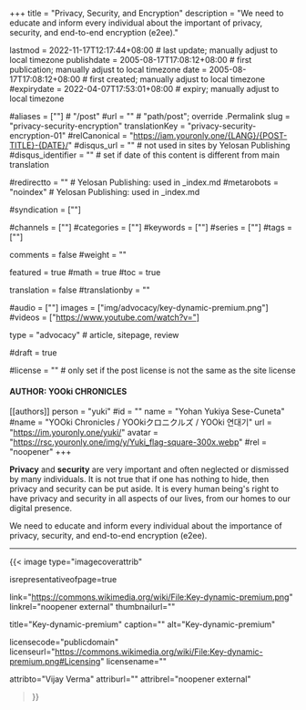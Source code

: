 +++
title = "Privacy, Security, and Encryption"
description = "We need to educate and inform every individual about the important of privacy, security, and end-to-end encryption (e2ee)."

lastmod = 2022-11-17T12:17:44+08:00                 # last update; manually adjust to local timezone
publishdate = 2005-08-17T17:08:12+08:00             # first publication; manually adjust to local timezone
date = 2005-08-17T17:08:12+08:00                    # first created; manually adjust to local timezone
#expirydate = 2022-04-07T17:53:01+08:00              # expiry; manually adjust to local timezone

#aliases = [""]                                        # "/post"
#url = ""                                              # "path/post"; override .Permalink
slug = "privacy-security-encryption"
translationKey = "privacy-security-encryption-01"
#relCanonical = "https://iam.youronly.one/{LANG}/{POST-TITLE}-{DATE}/"
#disqus_url = ""                                       # not used in sites by Yelosan Publishing
#disqus_identifier = ""                                # set if date of this content is different from main translation

#redirectto = ""                                       # Yelosan Publishing: used in _index.md
#metarobots = "noindex"                                # Yelosan Publishing: used in _index.md

#syndication = [""]

#channels = [""]
#categories = [""]
#keywords = [""]
#series = [""]
#tags = [""]

comments = false
#weight = ""

featured = true
#math = true
#toc = true

translation = false
#translationby = ""

#audio = [""]
images = ["img/advocacy/key-dynamic-premium.png"]
#videos = ["https://www.youtube.com/watch?v="]

type = "advocacy"                                             # article, sitepage, review

#draft = true

#license = ""                                          # only set if the post license is not the same as the site license

#### AUTHOR: YOOki CHRONICLES ####
[[authors]]
  person = "yuki"
  #id = ""
  name = "Yohan Yukiya Sese-Cuneta"
  #name = "YOOki Chronicles / YOOkiクロニクルズ / YOOki 연대기"
  url = "https://im.youronly.one/yuki/"
  avatar = "https://rsc.youronly.one/img/y/Yuki_flag-square-300x.webp"
  #rel = "noopener"
+++

**Privacy** and **security** are very important and often neglected or dismissed by many individuals. It is not true that if one has nothing to hide, then privacy and security can be put aside. It is every human being's right to have privacy and security in all aspects of our lives, from our homes to our digital presence.

We need to educate and inform every individual about the importance of privacy, security, and end-to-end encryption (e2ee).

---

{{< image
  type="imagecoverattrib"

  isrepresentativeofpage=true

  link="https://commons.wikimedia.org/wiki/File:Key-dynamic-premium.png"
  linkrel="noopener external"
  thumbnailurl=""

  title="Key-dynamic-premium"
  caption=""
  alt="Key-dynamic-premium"

  licensecode="publicdomain"
  licenseurl="https://commons.wikimedia.org/wiki/File:Key-dynamic-premium.png#Licensing"
  licensename=""

  attribto="Vijay Verma"
  attriburl=""
  attribrel="noopener external"
>}}
